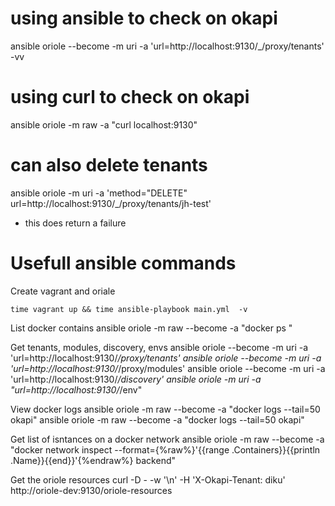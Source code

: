 # using ansible to check on okapi
ansible oriole --become  -m uri -a 'url=http://localhost:9130/_/proxy/tenants' -vv

 # using curl to check on okapi
ansible oriole -m raw -a "curl localhost:9130"

# can also delete tenants
ansible oriole -m uri -a 'method="DELETE" url=http://localhost:9130/_/proxy/tenants/jh-test'
- this does return a failure

# Usefull ansible commands

Create  vagrant and oriale
``` 
time vagrant up && time ansible-playbook main.yml  -v
```
List docker contains
ansible oriole -m raw --become -a "docker ps "

Get tenants, modules, discovery, envs
ansible oriole --become  -m uri -a 'url=http://localhost:9130/_/proxy/tenants'
ansible oriole --become  -m uri -a 'url=http://localhost:9130/_/proxy/modules'
ansible oriole --become  -m uri -a 'url=http://localhost:9130/_/discovery'
ansible oriole -m uri -a "url=http://localhost:9130/_/env" 

View docker logs 
ansible oriole -m raw --become -a "docker logs --tail=50  okapi"
ansible oriole -m raw --become -a "docker logs --tail=50  okapi"

Get list of isntances on a docker network
ansible oriole -m raw --become -a "docker network inspect --format={%raw%}'{{range .Containers}}{{println .Name}}{{end}}'{%endraw%} backend"

Get the oriole resources
 curl -D - -w '\n' -H 'X-Okapi-Tenant: diku' http://oriole-dev:9130/oriole-resources
